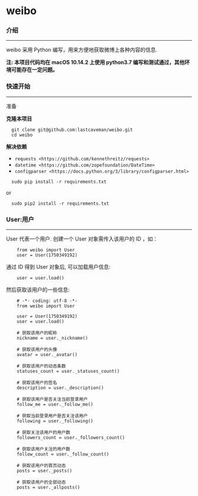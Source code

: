 # weibo

### 介绍 ###
----

weibo 采用 Python 编写，用来方便地获取微博上各种内容的信息.

**注: 本项目代码均在 macOS 10.14.2 上使用 python3.7 编写和测试通过，其他环境可能存在一定问题。**

### 快速开始 ###
---------

准备

**克隆本项目**
```
  git clone git@github.com:lastcaveman/weibo.git
  cd weibo
```

**解决依赖**

* `requests <https://github.com/kennethreitz/requests>`
* `datetime <https://github.com/zopefoundation/DateTime>`
* `configparser <https://docs.python.org/3/library/configparser.html>`


```
  sudo pip install -r requirements.txt
```

or

```
  sudo pip2 install -r requirements.txt
```

### User:用户 ###
---------
User 代表一个用户. 创建一个 User 对象需传入该用户的 ID ，如：

```
    from weibo import User
    user = User(1750349192)
```

通过 ID 得到 User 对象后, 可以加载用户信息:
```
    user = user.load()
```
然后获取该用户的一些信息:

```
    # -*- coding: utf-8 -*-
    from weibo import User
    
    user = User(1750349192)
    user = user.load()

    # 获取该用户的昵称
    nickname = user._nickname()
    
    # 获取该用户的头像
    avatar = user._avatar()
    
    # 获取该用户的动态条数
    statuses_count = user._statuses_count()
    
    # 获取该用户的签名
    description = user._description()
    
    # 获取该用户是否关注当前登录用户
    follow_me = user._follow_me()
    
    # 获取当前登录用户是否关注该用户
    following = user._following()
    
    # 获取关注该用户的用户数
    followers_count = user._followers_count()
    
    # 获取该用户关注的用户数
    follow_count = user._follow_count()
    
    # 获取该用户的首页动态
    posts = user._posts()
    
    # 获取该用户的全部动态
    posts = user._allposts()
```